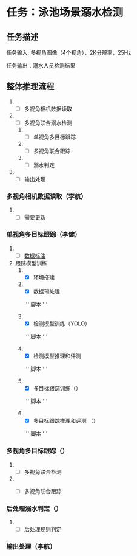 # 任务：泳池场景溺水检测

## 任务描述
任务输入: 多视角图像（4个视角），2K分辨率，25Hz

任务输出：溺水人员检测结果

## 整体推理流程
1. - [ ] 多视角相机数据读取
2. - [ ] 多视角联合溺水检测
    1. - [ ] 单视角多目标跟踪
    2. - [ ] 多视角联合跟踪
    3. - [ ] 溺水判定
3. - [ ] 输出处理

### 多视角相机数据读取（李航）
1. - [ ] 需要更新

### 单视角多目标跟踪（李健）
1. - [ ] [数据标注](data_annotation.md)

2. 跟踪模型训练
    1. - [x] 环境搭建

    2. - [x] 数据预处理
        
        '''
        脚本
        '''

    3. - [x] 检测模型训练（YOLO）

        '''
        脚本
        '''

    4. - [x] 检测模型推理和评测

        '''
        脚本
        '''

    5. - [x] 多目标跟踪训练（）

        '''
        脚本
        '''

    6. - [x] 多目标跟踪推理和评测 （）
        
        '''
        脚本
        '''




### 多视角多目标跟踪（）
1. - [ ] 多视角联合检测

2. - [ ] 多视角联合跟踪


### 后处理溺水判定（）
1. -[ ] 后处理规则判定

### 输出处理（李航）



